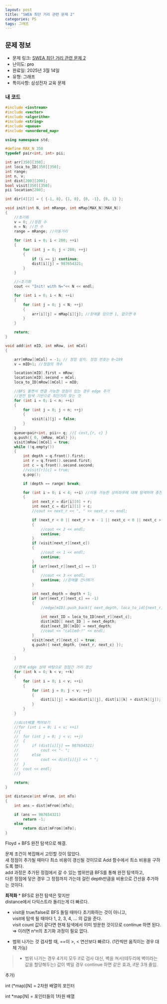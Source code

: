 ```yaml
---
layout: post
title: "SWEA 최단 거리 관련 문제 2"
categories: PS
tags: 그래프
---
```


## 문제 정보
- 문제 링크: [SWEA 최단 거리 관련 문제 2](비공개)
- 난이도: <span style="color:#000000">pro</span>
- 완료일: 2025년 3월 14일
- 유형: 그래프
- 특이사항: 삼성전자 교육 문제

### 내 코드

```C++
#include <iostream>
#include <vector>
#include <algorithm>
#include <string>
#include <queue>
#include <unordered_map>

using namespace std;

#define MAX_N 350
typedef pair<int, int> pii;

int arr[350][350];
int loca_to_ID[350][350];
int range;
int n, v;
int dist[200][200];
bool visit[350][350];
pii location[200];

int dir[4][2] = { {-1, 0}, {1, 0}, {0, -1}, {0, 1} };

void init(int N, int mRange, int mMap[MAX_N][MAX_N])
{
	//초기화
	v = 0; //정점 수 
	n = N; //칸 수
	range = mRange; //이동거리
	
	for (int i = 0; i < 200; ++i)
	{
		for (int j = 0; j < 200; ++j)
		{
			if (i == j) continue;
			dist[i][j] = 987654321;
		}
	}

	//~초기화
	cout << "Init! with N="<< N << endl;

	for (int i = 0; i < N; ++i)
	{
		for (int j = 0; j < N; ++j)
		{
			arr[i][j] = mMap[i][j]; //장애물 있으면 1, 없으면 0
		}
	}

	return;
}

void add(int mID, int mRow, int mCol)
{

	arr[mRow][mCol] = -1; // 정점 설치. 정점 번호는 0~199
	v = mID+1; //정점의 개수

	location[mID].first = mRow;
	location[mID].second = mCol;
	loca_to_ID[mRow][mCol] = mID;

	//BFS 돌면서 연결 가능한 정점이 있는 경우 edge 추가
	//완전 탐색 기반으로 최단거리 찾는 것
	for (int i = 0; i < n; ++i)
	{
		for (int j = 0; j < n; ++j)
		{
			visit[i][j] = false;
		}
	}
	queue<pair<int, pii>> q; //{ cost,{r, c} }
	q.push({ 0, {mRow, mCol} });
	visit[mRow][mCol] = true;
	while (!q.empty())
	{
		int depth = q.front().first;
		int r = q.front().second.first;
		int c = q.front().second.second;
		//visit[r][c] = true;
		q.pop();

		if (depth == range) break;

		for (int i = 0; i < 4; ++i) //이동 가능한 상하좌우에 대해 탐색하며 충전소 발견시 간선 추가
		{
			int next_r = dir[i][0] + r;
			int next_c = dir[i][1] + c;
			//cout << next_r << ", " << next_c << endl;

			if (next_r < 0 || next_r > n - 1 || next_c < 0 || next_c > n - 1)
			{
				//cout << 2 << endl;
				continue;
			}
			if (visit[next_r][next_c])
			{
				//cout << 1 << endl;
				continue;
			}
			if (arr[next_r][next_c] == 1) 
			{
				//cout << 3 << endl;
				continue; //장애물 건너뛰기
			}

			int next_depth = depth + 1;
			if (arr[next_r][next_c] == -1)
			{
				//edge[mID].push_back({ next_depth, loca_to_id[{next_r, next_c}] });
				
				int next_ID = loca_to_ID[next_r][next_c];
				dist[mID][ next_ID ] = next_depth;
				dist[next_ID][mID] = next_depth;
				//cout << "called~!" << endl;
			}
			visit[next_r][next_c] = true;
			q.push({ next_depth, {next_r, next_c} });
		}

	}

	//현재 edge 상태 바탕으로 정점간 거리 갱신
	for (int k = 0; k < v; ++k)
	{
		for (int i = 0; i < v; ++i)
		{
			for (int j = 0; j < v; ++j)
			{
				dist[i][j] = min(dist[i][j], dist[i][k] + dist[k][j]);
			}
		}
	}

	//dist배열 찍어보기
	//for (int i = 0; i < v; ++i)
	//{
	//	for (int j = 0; j < v; ++j)
	//	{
	//		if (dist[i][j] == 987654321)
	//			cout << "- ";
	//		else
	//			cout << dist[i][j] << " ";
	//	}
	//	cout << endl;
	//}
	
	return;
}

int distance(int mFrom, int mTo)
{
	int ans = dist[mFrom][mTo];

	if (ans == 987654321)
		return -1;
	else
		return dist[mFrom][mTo];
}
```

Floyd + BFS 완전 탐색으로 해결.

문제 조건이 복잡해서 고민할 것이 많았다.  
새 정점이 추가될 때마다 최소 비용이 갱신될 것이므로 Add 함수에서 최소 비용을 구하도록 했다.  
add 과정은 추가된 정점에서 갈 수 있는 범위만큼 BFS를 통해 완전 탐색하고,  
다른 정점에 닿은 경우 그 정점까지 가는데 걸린 depth만큼을 비용으로 간선을 추가하는 것이다.  

**최적화** * BFS로 완전 탐색은 맞지만  
distance에서 다익스트라 돌리는게 더 빠르다.  

  * visit을 true/false로 BFS 돌릴 때마다 초기화하는 것이 아니고,  
visit에 탐색 될 때마다 1, 2, 3, 4, … 의 값을 준다.   
visit count 값이 같다면 현재 탐색에서 이미 방문한 것이므로 continue 하면 된다.  
⇒ 이러면 n^n의 초기화 과정이 필요 없다.  

  * 범위 나가는 것 검사할 때, ==이 >, < 연산보다 빠르다. (1칸씩만 움직이는 경우 대체 가능)
> * 범위 나가는 경우 4가지 모두 if로 검사 대신,
벽을 쳐서(테두리에 벽이라는 값을 할당해두는) 값이 벽일 경우 continue 하면 같은 효과, if문 3개 줄임.  

추가)

int (*map)[N] = 2차원 배열의 포인터

int *map[N] = 포인터들의 1차원 배열
